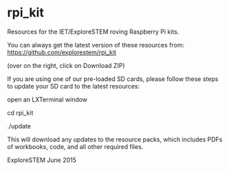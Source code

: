 rpi_kit
=======

Resources for the IET/ExploreSTEM roving Raspberry Pi kits.

You can always get the latest version of these resources from:
https://github.com/explorestem/rpi_kit

(over on the right, click on Download ZIP)

If you are using one of our pre-loaded SD cards, please follow these
steps to update your SD card to the latest resources:

open an LXTerminal window

cd rpi_kit

./update

This will download any updates to the resource packs, which
includes PDFs of workbooks, code, and all other required files.

ExploreSTEM
June 2015


